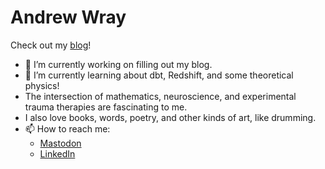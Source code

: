 # Andrew Wray

Check out my [blog](https://awray3.github.io/)!

- 🔭 I’m currently working on filling out my blog.
- 🌱 I’m currently learning about dbt, Redshift, and some theoretical physics!
- The intersection of mathematics, neuroscience, and experimental trauma therapies are fascinating to me.
- I also love books, words, poetry, and other kinds of art, like drumming.
- 📫 How to reach me: 
  - <a rel="me" href="https://fosstodon.org/@awray">Mastodon</a>
  - [LinkedIn](https://www.linkedin.com/in/andrew-wray3/)
 
